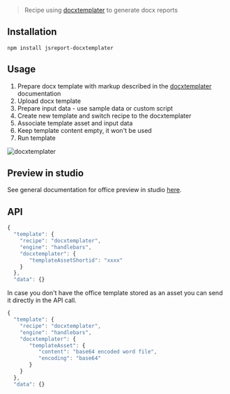 
> Recipe using [docxtemplater](https://github.com/open-xml-templating/docxtemplater) to generate docx reports

## Installation

```
npm install jsreport-docxtemplater
```

## Usage

1. Prepare docx template with markup described in the [docxtemplater](https://github.com/open-xml-templating/docxtemplater) documentation
2. Upload docx template 
3. Prepare input data - use sample data or custom script
4. Create new template and switch recipe to the docxtemplater
5. Associate template asset and input data
6. Keep template content empty, it won't be used
7. Run template

![docxtemplater](https://jsreport.net/img/docxtemplater.gif)

## Preview in studio
See general documentation for office preview in studio [here](/learn/office-preview).

## API

```js
{
  "template": {
    "recipe": "docxtemplater",
    "engine": "handlebars",
    "docxtemplater": {
       "templateAssetShortid": "xxxx"
    }
  },
  "data": {}
```


In case you don't have the office template stored as an asset you can send it directly in the API call.

```js
{
  "template": {
    "recipe": "docxtemplater",
    "engine": "handlebars",
    "docxtemplater": {
       "templateAsset": {
          "content": "base64 encoded word file",
          "encoding": "base64"
       }
    }
  },
  "data": {}
```